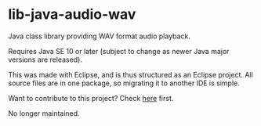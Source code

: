 # lib-java-audio-wav

Java class library providing WAV format audio playback.

Requires Java SE 10 or later (subject to change as newer Java major versions are released).

This was made with Eclipse, and is thus structured as an Eclipse project. All source files are in one package, so migrating it to another IDE is simple.

Want to contribute to this project? Check [here](CONTRIBUTING.md) first.

No longer maintained.
